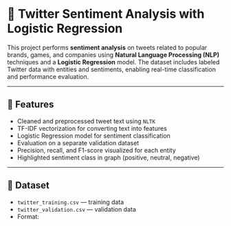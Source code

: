 # 🧠 Twitter Sentiment Analysis with Logistic Regression

This project performs **sentiment analysis** on tweets related to popular brands, games, and companies using **Natural Language Processing (NLP)** techniques and a **Logistic Regression** model. The dataset includes labeled Twitter data with entities and sentiments, enabling real-time classification and performance evaluation.

---

## 📌 Features

- Cleaned and preprocessed tweet text using `NLTK`
- TF-IDF vectorization for converting text into features
- Logistic Regression model for sentiment classification
- Evaluation on a separate validation dataset
- Precision, recall, and F1-score visualized for each entity
- Highlighted sentiment class in graph (positive, neutral, negative)

---

## 📁 Dataset

- `twitter_training.csv` — training data
- `twitter_validation.csv` — validation data
- Format:
